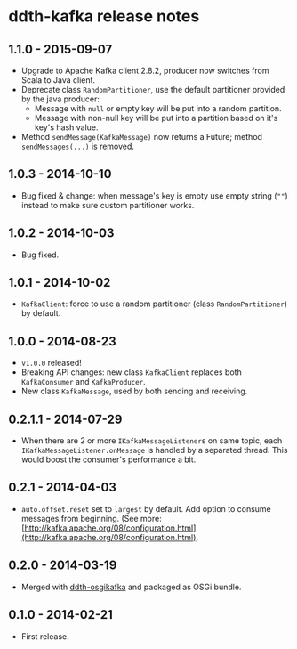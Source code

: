 ddth-kafka release notes
========================

1.1.0 - 2015-09-07
------------------

- Upgrade to Apache Kafka client 2.8.2, producer now switches from Scala to Java client.
- Deprecate class `RandomPartitioner`, use the default partitioner provided by the java producer: 
  - Message with `null` or empty key will be put into a random partition.
  - Message with non-null key will be put into a partition based on it's key's hash value.
- Method `sendMessage(KafkaMessage)` now returns a Future<KafkaMessage>; method `sendMessages(...)` is removed.


1.0.3 - 2014-10-10
------------------

- Bug fixed & change: when message's key is empty use empty string (`""`) instead to make sure custom partitioner works.


1.0.2 - 2014-10-03
------------------

- Bug fixed.


1.0.1 - 2014-10-02
------------------

- `KafkaClient`: force to use a random partitioner (class `RandomPartitioner`) by default.


1.0.0 - 2014-08-23
------------------

- `v1.0.0` released!
- Breaking API changes: new class `KafkaClient` replaces both `KafkaConsumer` and `KafkaProducer`.
- New class `KafkaMessage`, used by both sending and receiving.


0.2.1.1 - 2014-07-29
--------------------

- When there are 2 or more `IKafkaMessageListener`s on same topic, each `IKafkaMessageListener.onMessage` is handled by a separated thread. This would boost the consumer's performance a bit. 


0.2.1 - 2014-04-03
------------------

- `auto.offset.reset` set to `largest` by default. Add option to consume messages from beginning. (See more: [http://kafka.apache.org/08/configuration.html](http://kafka.apache.org/08/configuration.html).


0.2.0 - 2014-03-19
------------------

- Merged with [ddth-osgikafka](https://github.com/DDTH/ddth-osgikafka) and packaged as OSGi bundle.


0.1.0 - 2014-02-21
------------------

- First release.
